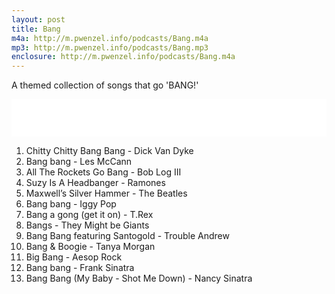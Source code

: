 ```yaml
---
layout: post
title: Bang
m4a: http://m.pwenzel.info/podcasts/Bang.m4a
mp3: http://m.pwenzel.info/podcasts/Bang.mp3
enclosure: http://m.pwenzel.info/podcasts/Bang.m4a
---
```


A themed collection of songs that go 'BANG!'

<iframe width="100%" height="60" src="//www.mixcloud.com/widget/iframe/?feed=http%3A%2F%2Fwww.mixcloud.com%2Fpwenzel%2Fbang%2F&amp;mini=1&amp;embed_uuid=e788fc65-f70a-44ba-83e0-a80c82a73cff&amp;replace=0&amp;hide_cover=1&amp;light=1&amp;hide_artwork=1&amp;embed_type=widget_standard&amp;hide_tracklist=1" frameborder="0"></iframe>

1. Chitty Chitty Bang Bang - Dick Van Dyke
2. Bang bang - Les McCann
3. All The Rockets Go Bang - Bob Log III
4. Suzy Is A Headbanger - Ramones
5. Maxwell’s Silver Hammer - The Beatles
6. Bang bang - Iggy Pop
7. Bang a gong (get it on) - T.Rex
8. Bangs - They Might be Giants
9. Bang Bang featuring Santogold - Trouble Andrew
10. Bang & Boogie - Tanya Morgan
11. Big Bang - Aesop Rock
12. Bang bang - Frank Sinatra
13. Bang Bang (My Baby -  Shot Me Down) - Nancy Sinatra